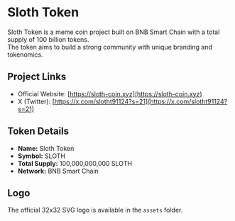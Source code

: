 # Sloth Token

Sloth Token is a meme coin project built on BNB Smart Chain with a total supply of 100 billion tokens.  
The token aims to build a strong community with unique branding and tokenomics.

## Project Links
- Official Website: [https://sloth-coin.xyz](https://sloth-coin.xyz)
- X (Twitter): [https://x.com/slotht91124?s=21](https://x.com/slotht91124?s=21)

## Token Details
- **Name:** Sloth Token
- **Symbol:** SLOTH
- **Total Supply:** 100,000,000,000 SLOTH
- **Network:** BNB Smart Chain

## Logo
The official 32x32 SVG logo is available in the `assets` folder.
